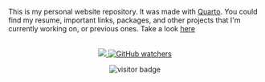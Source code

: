This is my personal website repository. It was made with [Quarto](https://quarto.org). You could find my resume, important links, packages, and other projects that I'm currently working on, or previous ones. Take a look [here](https://camilogarciabotero.github.io)

<p align="center">
    <br>
    </a>
        <a href="https://github.com/camilogarciabotero/camilogarciabotero.github.io">
        <img src="https://img.shields.io/github/stars/camilogarciabotero/camilogarciabotero.github.io?style=flat&labelColor=000000&color=25691f&logo=GitHub&logoColor=white">
    </a>
    </a>
        <a href="https://github.com/camilogarciabotero/camilogarciabotero.github.io">
        <img alt="GitHub watchers" src="https://img.shields.io/github/watchers/camilogarciabotero/camilogarciabotero.github.io?style=flat&labelColor=000000&color=25691f&logo=GitHub&logoColor=white">
    </a>
    <p align="center">
    </a>
        <img src="https://page-views.glitch.me/badge?page_id=camilogarciabotero/camilogarciabotero.github.io" alt="visitor badge"/>
    </a>
    </p>
</p>
